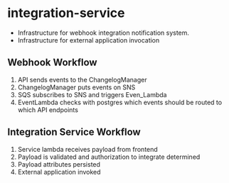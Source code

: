 # integration-service
- Infrastructure for webhook integration notification system.
- Infrastructure for external application invocation

## Webhook Workflow

1. API sends events to the ChangelogManager
2. ChangelogManager puts events on SNS
3. SQS subscribes to SNS and triggers Even_Lambda
4. EventLambda checks with postgres which events should be routed to which API endpoints


## Integration Service Workflow
1. Service lambda receives payload from frontend
2. Payload is validated and authorization to integrate determined
3. Payload attributes persisted 
4. External application invoked